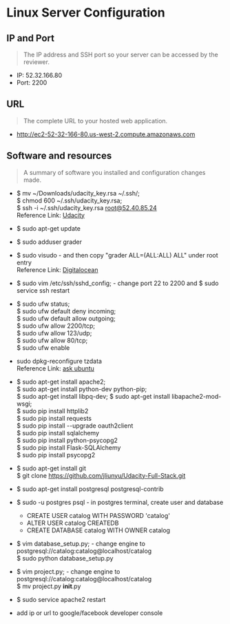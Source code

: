 # Linux Server Configuration

## IP and Port
> The IP address and SSH port so your server can be accessed by the reviewer. 

* IP:   52.32.166.80
* Port: 2200

## URL
> The complete URL to your hosted web application. 

* http://ec2-52-32-166-80.us-west-2.compute.amazonaws.com

## Software and resources
> A summary of software you installed and configuration changes made.

* $ mv ~/Downloads/udacity_key.rsa ~/.ssh/;  
  $ chmod 600 ~/.ssh/udacity_key.rsa;  
  $ ssh -i ~/.ssh/udacity_key.rsa root@52.40.85.24  
  Reference Link: [Udacity](https://www.udacity.com/account#!/development_environment)
* $ sudo apt-get update  

* $ sudo adduser grader  

* $ sudo visudo - and then copy "grader  ALL=(ALL:ALL) ALL" under root entry  
  Reference Link: [Digitalocean](https://www.digitalocean.com/community/tutorials/how-to-add-delete-and-grant-sudo-privileges-to-users-on-a-debian-vps)  

* $ sudo vim /etc/ssh/sshd_config; - change port 22 to 2200 and 
  $ sudo service ssh restart  

* $ sudo ufw status;  
  $ sudo ufw default deny incoming;  
  $ sudo ufw default allow outgoing;  
  $ sudo ufw allow 2200/tcp;  
  $ sudo ufw allow 123/udp;  
  $ sudo ufw allow 80/tcp;    
  $ sudo ufw enable  

* sudo dpkg-reconfigure tzdata  
  Reference Link: [ask ubuntu](http://askubuntu.com/questions/138423/how-do-i-change-my-timezone-to-utc-gmt)

* $ sudo apt-get install apache2;  
  $ sudo apt-get install python-dev python-pip;  
  $ sudo apt-get install libpq-dev; 
  $ sudo apt-get install libapache2-mod-wsgi;   
  $ sudo pip install httplib2  
  $ sudo pip install requests  
  $ sudo pip install --upgrade oauth2client  
  $ sudo pip install sqlalchemy  
  $ sudo pip install python-psycopg2  
  $ sudo pip install Flask-SQLAlchemy  
  $ sudo pip install psycopg2  
   
* $ sudo apt-get install git  
  $ git clone https://github.com/jliunyu/Udacity-Full-Stack.git 

* $ sudo apt-get install postgresql postgresql-contrib

* $ sudo -u postgres psql - in postgres terminal, create user and database
  * CREATE USER catalog WITH PASSWORD 'catalog'
  * ALTER USER catalog CREATEDB 
  * CREATE DATABASE catalog WITH OWNER catalog 

* $ vim database_setup.py; - change engine to postgresql://catalog:catalog@localhost/catalog  
  $ sudo python database_setup.py

* $ vim project.py; - change engine to postgresql://catalog:catalog@localhost/catalog  
  $ mv project.py __init__.py

* $ sudo service apache2 restart 

* add ip or url to google/facebook developer console  
